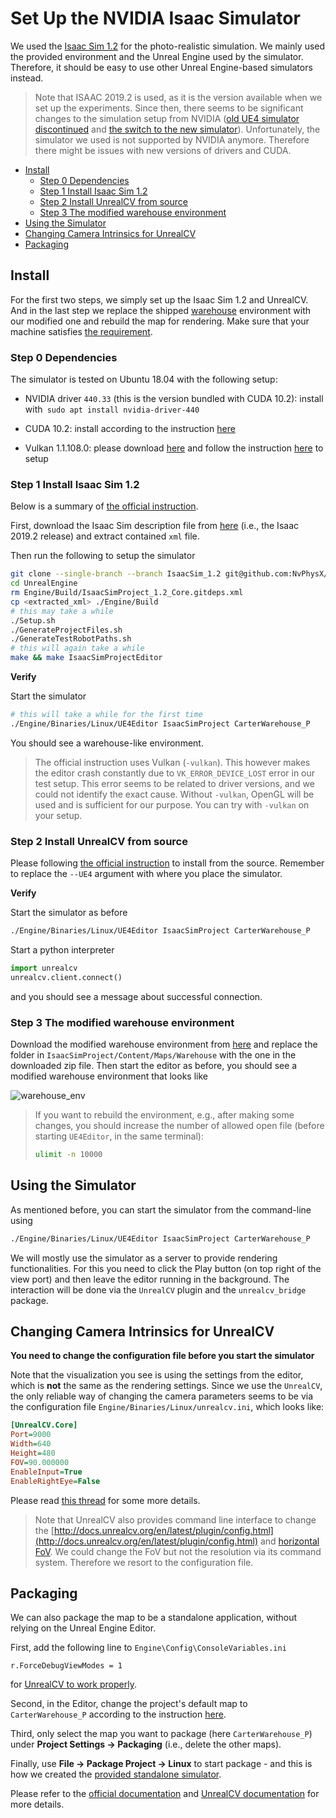 # Set Up the NVIDIA Isaac Simulator

We used the [Isaac Sim 1.2](https://docs.nvidia.com/isaac/isaac_sim/index.html) for the photo-realistic simulation. We mainly used the provided environment and the Unreal Engine used by the simulator. Therefore, it should be easy to use other Unreal Engine-based simulators instead.

> Note that ISAAC 2019.2 is used, as it is the version available when we set up the experiments. Since then, there seems to be significant changes to the simulation setup from NVIDIA ([old UE4 simulator discontinued](https://forums.developer.nvidia.com/t/is-isaac-sim-no-longer-supporting-unreal-4/109324/2) and [the switch to the new simulator](https://forums.developer.nvidia.com/t/isaac-sim-2020-1-early-access-release-is-now-available-on-devzone-and-ngc/127587)). Unfortunately, the simulator we used is not supported by NVIDIA anymore. Therefore there might be issues with new versions of drivers and CUDA.

* [Install](#install)
  * [Step 0 Dependencies](#step-0-dependencies)
  * [Step 1 Install Isaac Sim 1.2](#step-1-install-isaac-sim-1.2)
  * [Step 2 Install UnrealCV from source](#step-2-install-unrealcv-from-source)
  * [Step 3 The modified warehouse environment](#step-3-the-modified-warehouse-environment)
* [Using the Simulator](#using-the-simulator)
* [Changing Camera Intrinsics for UnrealCV](#changing-camera-intrinsics-for-unrealcv)
* [Packaging](#packaging)

## Install

For the first two steps, we simply set up the Isaac Sim 1.2 and UnrealCV. And in the last step we replace the shipped [warehouse](https://docs.nvidia.com/isaac/isaac_sim/content/maps/warehouse.html) environment with our modified one and rebuild the map for rendering. Make sure that your machine satisfies [the requirement](https://docs.nvidia.com/isaac/archive/1.2/setup.html#machine-configuration).

### Step 0 Dependencies

The simulator is tested on Ubuntu 18.04 with the following setup:

* NVIDIA driver `440.33` (this is the version bundled with CUDA 10.2): install with` sudo apt install nvidia-driver-440`
* CUDA 10.2: install according to the instruction [here](https://developer.nvidia.com/cuda-10.2-download-archive?target_os=Linux&target_arch=x86_64&target_distro=Ubuntu&target_version=1804&target_type=deblocal)

* Vulkan 1.1.108.0: please download [here](https://vulkan.lunarg.com/sdk/home#sdk/downloadConfirm/1.1.108.0/linux/vulkansdk-linux-x86_64-1.1.108.0.tar.gz) and follow the instruction [here](https://docs.nvidia.com/isaac/isaac_sim/setup.html#install-the-vulkan-sdk) to setup

### Step 1 Install Isaac Sim 1.2

Below is a summary of [the official instruction](https://docs.nvidia.com/isaac/isaac_sim/setup.html). 

First, download the Isaac Sim description file from [here](https://developer.nvidia.com/isaacsimproject-121238533) (i.e., the Isaac 2019.2 release) and extract contained `xml` file.

Then run the following to setup the simulator

```sh
git clone --single-branch --branch IsaacSim_1.2 git@github.com:NvPhysX/UnrealEngine.git
cd UnrealEngine
rm Engine/Build/IsaacSimProject_1.2_Core.gitdeps.xml
cp <extracted_xml> ./Engine/Build
# this may take a while
./Setup.sh
./GenerateProjectFiles.sh
./GenerateTestRobotPaths.sh
# this will again take a while
make && make IsaacSimProjectEditor
```

**Verify**

Start the simulator

```sh
# this will take a while for the first time
./Engine/Binaries/Linux/UE4Editor IsaacSimProject CarterWarehouse_P
```

You should see a warehouse-like environment.

> The official instruction uses Vulkan (`-vulkan`). This however makes the editor crash constantly due to `VK_ERROR_DEVICE_LOST` error in our test setup. This error seems to be related to driver versions, and we could not identify the exact cause. Without `-vulkan`, OpenGL will be used and is sufficient for our purpose. You can try with `-vulkan` on your setup.



### Step 2 Install UnrealCV from source

Please following [the official instruction](http://docs.unrealcv.org/en/master/plugin/install.html#compile-from-source-code) to install from the source. Remember to replace the `--UE4` argument with where you place the simulator.

**Verify**

Start the simulator as before

```sh
./Engine/Binaries/Linux/UE4Editor IsaacSimProject CarterWarehouse_P
```

Start a python interpreter

```python
import unrealcv
unrealcv.client.connect()
```

and you should see a message about successful connection.

### Step 3 The modified warehouse environment
Download the modified warehouse environment from [here](http://rpg.ifi.uzh.ch/datasets/FIF/Warehouse_mod_ue4.zip) and replace the folder in `IsaacSimProject/Content/Maps/Warehouse` with the one in the downloaded zip file. Then start the editor as before, you should see a modified warehouse environment that looks like

![warehouse_env](./doc/isaac_env.gif)

> If you want to rebuild the environment, e.g., after making some changes, you should increase the number of allowed open file (before starting `UE4Editor`, in the same terminal):
> ```sh
> ulimit -n 10000
> ```



## Using the Simulator

As mentioned before, you can start the simulator from the command-line using 

```sh
./Engine/Binaries/Linux/UE4Editor IsaacSimProject CarterWarehouse_P
```

We will mostly use the simulator as a server to provide rendering functionalities. For this you need to click the Play button (on top right of the view port) and then leave the editor running in the background. The interaction will be done via the `UnrealCV` plugin and the `unrealcv_bridge` package.



## Changing Camera Intrinsics for UnrealCV

**You need to change the configuration file before you start the simulator**

Note that the visualization you see is using the settings from the editor, which is **not** the same as the rendering settings. Since we use the `UnrealCV`, the only reliable way of changing the camera parameters seems to be via the configuration file `Engine/Binaries/Linux/unrealcv.ini`, which looks like:

```ini
[UnrealCV.Core]                                                           
Port=9000                                                                 
Width=640                                                                 
Height=480                                                                
FOV=90.000000                                                             
EnableInput=True                                                          
EnableRightEye=False  
```

Please read [this thread](https://github.com/unrealcv/unrealcv/issues/11) for some more details. 

>  Note that UnrealCV also provides command line interface to change the [http://docs.unrealcv.org/en/latest/plugin/config.html](http://docs.unrealcv.org/en/latest/plugin/config.html) and [horizontal FoV](http://docs.unrealcv.org/en/latest/reference/commands.html#camera-operation). We could change the FoV but not the resolution via its command system. Therefore we resort to the configuration file.



## Packaging

We can also package the map to be a standalone application, without relying on the Unreal Engine Editor.

First, add the following line to `Engine\Config\ConsoleVariables.ini`

```
r.ForceDebugViewModes = 1
```

for [UnrealCV to work properly](http://docs.unrealcv.org/en/latest/plugin/package.html#modify-an-ue4-config-file).

Second, in the Editor, change the project's default map to `CarterWarehouse_P` according to the instruction [here](https://docs.unrealengine.com/en-US/Engine/Basics/Projects/Packaging/index.html).

Third, only select the map you want to package (here `CarterWarehouse_P`) under **Project Settings -> Packaging** (i.e., delete the other maps).

Finally, use **File -> Package Project -> Linux** to start package - and this is how we created the [provided standalone simulator](http://rpg.ifi.uzh.ch/datasets/FIF/warehouse_bin.zip).

Please refer to the [official documentation](https://docs.unrealengine.com/en-US/Engine/Basics/Projects/Packaging/index.html) and [UnrealCV documentation](http://docs.unrealcv.org/en/latest/plugin/package.html) for more details.



